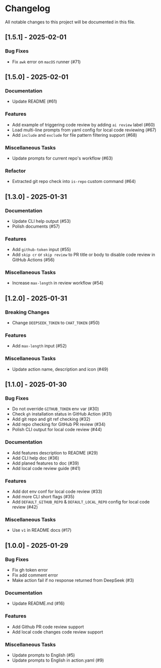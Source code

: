 # Changelog
All notable changes to this project will be documented in this file.

## [1.5.1] - 2025-02-01

### Bug Fixes

- Fix `awk` error on `macOS` runner (#71)

## [1.5.0] - 2025-02-01

### Documentation

- Update README (#61)

### Features

- Add example of triggering code review by adding `ai review` label (#60)
- Load multi-line prompts from yaml config for local code reviewing (#67)
- Add `include` and `exclude` for file pattern filtering support (#68)

### Miscellaneous Tasks

- Update prompts for current repo's workflow (#63)

### Refactor

- Extracted git repo check into `is-repo` custom command (#64)

## [1.3.0] - 2025-01-31

### Documentation

- Update CLI help output (#53)
- Polish documents (#57)

### Features

- Add `github-token` input (#55)
- Add `skip cr` or `skip review` to PR title or body to disable code review in GitHub Actions (#56)

### Miscellaneous Tasks

- Increase `max-length` in review workflow (#54)

## [1.2.0] - 2025-01-31

### Breaking Changes

- Change `DEEPSEEK_TOKEN` to `CHAT_TOKEN` (#50)

### Features

- Add `max-length` input (#52)

### Miscellaneous Tasks

- Update action name, description and icon (#49)

## [1.1.0] - 2025-01-30

### Bug Fixes

- Do not override `GITHUB_TOKEN` env var (#30)
- Check `gh` installation status in GitHub Action (#31)
- Add git repo and git ref checking (#32)
- Add repo checking for GitHub PR review (#34)
- Polish CLI output for local code review (#44)

### Documentation

- Add features description to README (#29)
- Add CLI help doc (#36)
- Add planed features to doc (#39)
- Add local code review guide (#41)

### Features

- Add dot env conf for local code review (#33)
- Add more CLI short flags (#35)
- Add `DEFAULT_GITHUB_REPO` & `DEFAULT_LOCAL_REPO` config for local code review (#42)

### Miscellaneous Tasks

- Use `v1` in README docs (#17)

## [1.0.0] - 2025-01-29

### Bug Fixes

- Fix gh token error
- Fix add comment error
- Make action fail if no response returned from DeepSeek (#3)

### Documentation

- Update README.md (#16)

### Features

- Add Github PR code review support
- Add local code changes code review support

### Miscellaneous Tasks

- Update prompts to English (#5)
- Update prompts to English in action.yaml (#9)


